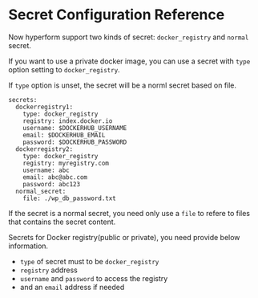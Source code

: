 # Secret Configuration Reference

Now hyperform support two kinds of secret: `docker_registry` and `normal` secret.

If you want to use a private docker image, you can use a secret with `type` option setting to `docker_registry`.

If `type` option is unset, the secret will be a norml secret based on file.

```
secrets:
  dockerregistry1:
    type: docker_registry
    registry: index.docker.io
    username: $DOCKERHUB_USERNAME
    email: $DOCKERHUB_EMAIL
    password: $DOCKERHUB_PASSWORD
  dockerregistry2:
    type: docker_registry
    registry: myregistry.com
    username: abc
    email: abc@abc.com
    password: abc123
  normal_secret:
    file: ./wp_db_password.txt
```

If the secret is a normal secret, you need only use a `file` to refere to files that contains the secret content.

Secrets for Docker registry(public or private), you need provide below information.

* `type` of secret must to be `docker_registry`
* `registry` address
* `username` and `password` to access the registry
* and an `email` address if needed
